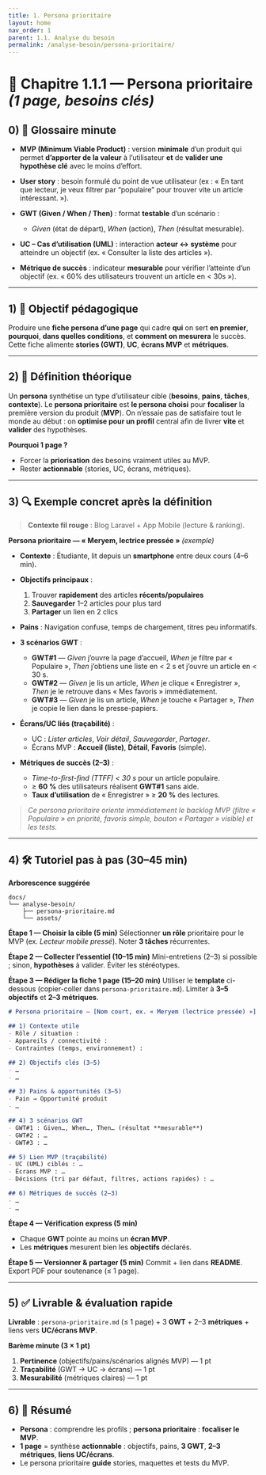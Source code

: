 ```yaml
---
title: 1. Persona prioritaire
layout: home
nav_order: 1
parent: 1.1. Analyse du besoin
permalink: /analyse-besoin/persona-prioritaire/
---
```


# 📘 Chapitre 1.1.1 — Persona prioritaire *(1 page, besoins clés)*

## 0) 📒 Glossaire minute

* **MVP (Minimum Viable Product)** : version **minimale** d’un produit qui permet **d’apporter de la valeur** à l’utilisateur **et** de **valider une hypothèse clé** avec le moins d’effort.
* **User story** : besoin formulé du point de vue utilisateur (ex : « En tant que lecteur, je veux filtrer par “populaire” pour trouver vite un article intéressant. »).
* **GWT (Given / When / Then)** : format **testable** d’un scénario :

  * *Given* (état de départ), *When* (action), *Then* (résultat mesurable).
* **UC – Cas d’utilisation (UML)** : interaction **acteur ↔ système** pour atteindre un objectif (ex. « Consulter la liste des articles »).
* **Métrique de succès** : indicateur **mesurable** pour vérifier l’atteinte d’un objectif (ex. « 60% des utilisateurs trouvent un article en < 30s »).

---

## 1) 🎯 Objectif pédagogique

Produire une **fiche persona d’une page** qui cadre **qui** on sert **en premier**, **pourquoi**, **dans quelles conditions**, et **comment on mesurera** le succès. Cette fiche alimente **stories (GWT)**, **UC**, **écrans MVP** et **métriques**.

---

## 2) 🧠 Définition théorique

Un **persona** synthétise un type d’utilisateur cible (**besoins**, **pains**, **tâches**, **contexte**).
Le **persona prioritaire** est **le persona choisi** pour **focaliser** la première version du produit (**MVP**). On n’essaie pas de satisfaire tout le monde au début : on **optimise pour un profil** central afin de livrer **vite** et **valider** des hypothèses.

**Pourquoi 1 page ?**

* Forcer la **priorisation** des besoins vraiment utiles au MVP.
* Rester **actionnable** (stories, UC, écrans, métriques).

---

## 3) 🔍 Exemple concret après la définition

> **Contexte fil rouge** : Blog Laravel + App Mobile (lecture & ranking).

**Persona prioritaire — « Meryem, lectrice pressée »** *(exemple)*

* **Contexte** : Étudiante, lit depuis un **smartphone** entre deux cours (4–6 min).
* **Objectifs principaux** :

  1. Trouver **rapidement** des articles **récents/populaires**
  2. **Sauvegarder** 1–2 articles pour plus tard
  3. **Partager** un lien en 2 clics
* **Pains** : Navigation confuse, temps de chargement, titres peu informatifs.
* **3 scénarios GWT** :

  * **GWT#1** — *Given* j’ouvre la page d’accueil, *When* je filtre par « Populaire », *Then* j’obtiens une liste en < 2 s et j’ouvre un article en < 30 s.
  * **GWT#2** — *Given* je lis un article, *When* je clique « Enregistrer », *Then* je le retrouve dans « Mes favoris » immédiatement.
  * **GWT#3** — *Given* je lis un article, *When* je touche « Partager », *Then* je copie le lien dans le presse-papiers.
* **Écrans/UC liés (traçabilité)** :

  * UC : *Lister articles*, *Voir détail*, *Sauvegarder*, *Partager*.
  * Écrans MVP : **Accueil (liste)**, **Détail**, **Favoris** (simple).
* **Métriques de succès (2–3)** :

  * *Time-to-first-find (TTFF) < 30 s* pour un article populaire.
  * ≥ **60 %** des utilisateurs réalisent **GWT#1** sans aide.
  * **Taux d’utilisation** de « Enregistrer » ≥ **20 %** des lectures.

> *Ce persona prioritaire oriente immédiatement le backlog MVP (filtre « Populaire » en priorité, favoris simple, bouton « Partager » visible) et les tests.*

---

## 4) 🛠 Tutoriel pas à pas (30–45 min)

**Arborescence suggérée**

```
docs/
└── analyse-besoin/
    ├── persona-prioritaire.md
    └── assets/
```

**Étape 1 — Choisir la cible (5 min)**
Sélectionner **un rôle** prioritaire pour le MVP (ex. *Lecteur mobile pressé*). Noter **3 tâches** récurrentes.

**Étape 2 — Collecter l’essentiel (10–15 min)**
Mini-entretiens (2–3) si possible ; sinon, **hypothèses** à valider. Éviter les stéréotypes.

**Étape 3 — Rédiger la fiche 1 page (15–20 min)**
Utiliser le **template** ci-dessous (copier-coller dans `persona-prioritaire.md`).
Limiter à **3–5 objectifs** et **2–3 métriques**.

```markdown
# Persona prioritaire — [Nom court, ex. « Meryem (lectrice pressée) »]

## 1) Contexte utile
- Rôle / situation :
- Appareils / connectivité :
- Contraintes (temps, environnement) :

## 2) Objectifs clés (3–5)
- …
- …

## 3) Pains & opportunités (3–5)
- Pain → Opportunité produit
- …

## 4) 3 scénarios GWT
- GWT#1 : Given…, When…, Then… (résultat **mesurable**)
- GWT#2 : …
- GWT#3 : …

## 5) Lien MVP (traçabilité)
- UC (UML) ciblés : …
- Écrans MVP : …
- Décisions (tri par défaut, filtres, actions rapides) : …

## 6) Métriques de succès (2–3)
- …
- …
```

**Étape 4 — Vérification express (5 min)**

* Chaque **GWT** pointe au moins un **écran MVP**.
* Les **métriques** mesurent bien les **objectifs** déclarés.

**Étape 5 — Versionner & partager (5 min)**
Commit + lien dans **README**. Export PDF pour soutenance (≤ 1 page).

---

## 5) ✅ Livrable & évaluation rapide

**Livrable** : `persona-prioritaire.md` (≤ 1 page) + 3 **GWT** + 2–3 **métriques** + liens vers **UC/écrans MVP**.

**Barème minute (3 × 1 pt)**

1. **Pertinence** (objectifs/pains/scénarios alignés MVP) — 1 pt
2. **Traçabilité** (GWT → UC → écrans) — 1 pt
3. **Mesurabilité** (métriques claires) — 1 pt

---

## 6) 🧾 Résumé

* **Persona** : comprendre les profils ; **persona prioritaire** : **focaliser le MVP**.
* **1 page** = synthèse **actionnable** : objectifs, pains, **3 GWT**, **2–3 métriques**, **liens UC/écrans**.
* Le persona prioritaire **guide** stories, maquettes et tests du MVP.
